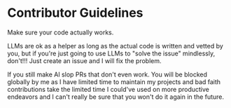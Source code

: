# Contributor Guidelines

Make sure your code actually works. 

LLMs are ok as a helper as long as the actual code is written and vetted by you,
but if you're just going to use LLMs to "solve the issue" mindlessly, don't!!! Just create an issue and I will fix the problem.

If you still make AI slop PRs that don't even work. You will be blocked globally by me as I have limited time to maintain my 
projects and bad faith contributions take the limited time I could've used on more productive endeavors and I can't really be sure that you won't
do it again in the future.

